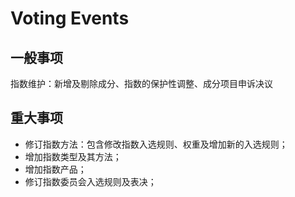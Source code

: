 # Voting Events



## 一般事项

指数维护：新增及剔除成分、指数的保护性调整、成分项目申诉决议

## 重大事项

* 修订指数方法：包含修改指数入选规则、权重及增加新的入选规则；
* 增加指数类型及其方法；
* 增加指数产品；
* 修订指数委员会入选规则及表决；

